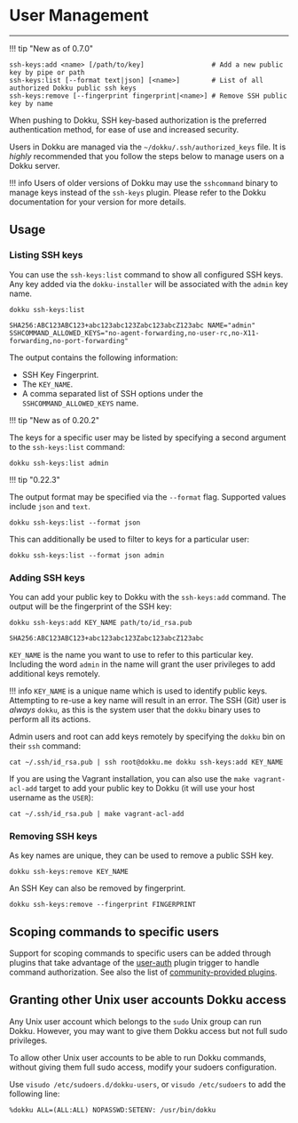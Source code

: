 # User Management
----

!!! tip "New as of 0.7.0"

```
ssh-keys:add <name> [/path/to/key]                 # Add a new public key by pipe or path
ssh-keys:list [--format text|json] [<name>]        # List of all authorized Dokku public ssh keys
ssh-keys:remove [--fingerprint fingerprint|<name>] # Remove SSH public key by name
```

When pushing to Dokku, SSH key-based authorization is the preferred authentication method, for ease of use and increased security.

Users in Dokku are managed via the `~/dokku/.ssh/authorized_keys` file. It is *highly* recommended that you follow the steps below to manage users on a Dokku server.

!!! info
    Users of older versions of Dokku may use the `sshcommand` binary to manage keys instead of the `ssh-keys` plugin. Please refer to the Dokku documentation for your version for more details.

## Usage

### Listing SSH keys

You can use the `ssh-keys:list` command to show all configured SSH keys. Any key added via the `dokku-installer` will be associated with the `admin` key name.

```shell
dokku ssh-keys:list
```

```
SHA256:ABC123ABC123+abc123abc123Zabc123abcZ123abc NAME="admin" SSHCOMMAND_ALLOWED_KEYS="no-agent-forwarding,no-user-rc,no-X11-forwarding,no-port-forwarding"
```

The output contains the following information:

- SSH Key Fingerprint.
- The `KEY_NAME`.
- A comma separated list of SSH options under the `SSHCOMMAND_ALLOWED_KEYS` name.

!!! tip "New as of 0.20.2"

The keys for a specific user may be listed by specifying a second argument to the `ssh-keys:list` command:

```shell
dokku ssh-keys:list admin
```

!!! tip "0.22.3"

The output format may be specified via the `--format` flag. Supported values include `json` and `text`.

```shell
dokku ssh-keys:list --format json
```

This can additionally be used to filter to keys for a particular user:

```shell
dokku ssh-keys:list --format json admin
```

### Adding SSH keys

You can add your public key to Dokku with the `ssh-keys:add` command. The output will be the fingerprint of the SSH key:

```shell
dokku ssh-keys:add KEY_NAME path/to/id_rsa.pub
```

```
SHA256:ABC123ABC123+abc123abc123Zabc123abcZ123abc
```

`KEY_NAME` is the name you want to use to refer to this particular key. Including the word `admin` in the name will grant the user privileges to add additional keys remotely.

!!! info
    `KEY_NAME` is a unique name which is used to identify public keys. Attempting to re-use a key name will result in an error. The SSH (Git) user is *always* `dokku`, as this is the system user that the `dokku` binary uses to perform all its actions.

Admin users and root can add keys remotely by specifying the `dokku` bin on their `ssh` command:

```shell
cat ~/.ssh/id_rsa.pub | ssh root@dokku.me dokku ssh-keys:add KEY_NAME
```

If you are using the Vagrant installation, you can also use the `make vagrant-acl-add` target to add your public key to Dokku (it will use your host username as the `USER`):

```shell
cat ~/.ssh/id_rsa.pub | make vagrant-acl-add
```

### Removing SSH keys

As key names are unique, they can be used to remove a public SSH key.

```shell
dokku ssh-keys:remove KEY_NAME
```

An SSH Key can also be removed by fingerprint.

```shell
dokku ssh-keys:remove --fingerprint FINGERPRINT
```

## Scoping commands to specific users

Support for scoping commands to specific users can be added through plugins that take advantage of the [user-auth](/development/plugin-triggers#user-auth) plugin trigger to handle command authorization.
See also the list of [community-provided plugins](/community/plugins).

## Granting other Unix user accounts Dokku access

Any Unix user account which belongs to the `sudo` Unix group can run Dokku.  However, you may want to give them Dokku access but not full sudo privileges.

To allow other Unix user accounts to be able to run Dokku commands, without giving them full sudo access, modify your sudoers configuration.

Use `visudo /etc/sudoers.d/dokku-users`, or `visudo /etc/sudoers` to add the following line:

```
%dokku ALL=(ALL:ALL) NOPASSWD:SETENV: /usr/bin/dokku
```

